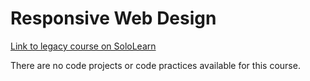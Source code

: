 # Responsive Web Design

[Link to legacy course on SoloLearn](https://www.sololearn.com/en/learn/courses/le-responsive-web-design)

There are no code projects or code practices available for this course.